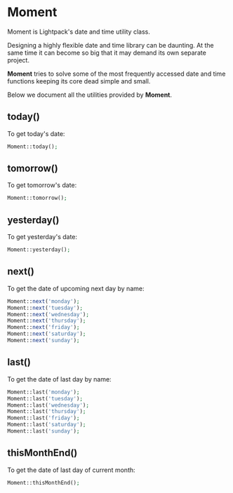 # Moment

<p class="tip">Moment is Lightpack's date and time utility class.</p>

Designing a highly flexible date and time library can be daunting. At the same time it can become so big that it may demand its own separate project.

**Moment** tries to solve some of the most frequently accessed date and time functions keeping its core dead simple and small. 

Below we document all the utilities provided by **Moment**.

## today()

To get today's date:

```php
Moment::today();
```

## tomorrow()

To get tomorrow's date:

```php
Moment::tomorrow();
```

## yesterday()

To get yesterday's date:

```php
Moment::yesterday();
```

## next()

To get the date of upcoming next day by name:

```php
Moment::next('monday');
Moment::next('tuesday');
Moment::next('wednesday');
Moment::next('thursday');
Moment::next('friday');
Moment::next('saturday');
Moment::next('sunday');
```

## last()

To get the date of last day by name:

```php
Moment::last('monday');
Moment::last('tuesday');
Moment::last('wednesday');
Moment::last('thursday');
Moment::last('friday');
Moment::last('saturday');
Moment::last('sunday');
```

## thisMonthEnd()

To get the date of last day of current month:

```php
Moment::thisMonthEnd();
```